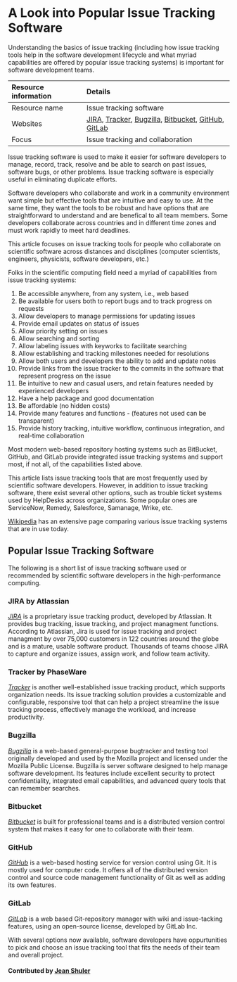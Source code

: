 # A Look into Popular Issue Tracking Software

Understanding the basics of issue tracking (including how issue tracking tools help in the software development lifecycle and what myriad capabilities are offered by popular issue tracking systems) is important for software development teams.

Resource information | Details 
:--- | :--- 
Resource name | Issue tracking software
Websites | [JIRA](https://www.atlassian.com/software/jira), [Tracker](https://www.capterra.com/p/115913/Tracker/), [Bugzilla](https://www.bugzilla.org/), [Bitbucket](https://bitbucket.org), [GitHub](http://github.com), [GitLab](http://www.gitlab.com)
Focus | Issue tracking and collaboration
 
Issue tracking software is used to make it easier for software developers to manage, record, track, resolve and be able to 
search on past issues, software bugs, or other problems. Issue tracking software is especially useful in eliminating 
duplicate efforts. 
 
Software developers who collaborate and work in a community environment want simple but effective tools that are intuitive and easy to use. At the same time, they want the tools to be robust and have options that are straightforward to understand and are benefical to all team members. Some developers collaborate across countries and in different time zones and must work rapidly to meet hard deadlines. 

This article focuses on issue tracking tools for people who collaborate on scientific software across distances and disciplines (computer scientists, engineers, physicists, software developers, etc.) 

Folks in the scientific computing field need a myriad of capabilities from issue tracking systems:

1. Be accessible anywhere, from any system, i.e., web based
2. Be available for users both to report bugs and to track progress on requests
3. Allow developers to manage permissions for updating issues 
4. Provide email updates on status of issues
5. Allow priority setting on issues
6. Allow searching and sorting
7. Allow labeling issues with keyworks to facilitate searching
8. Allow establishing and tracking milestones needed for resolutions
9. Allow both users and developers the ability to add and update notes
10. Provide links from the issue tracker to the commits in the software that represent progress on the issue
11. Be intuitive to new and casual users, and retain features needed by experienced developers 
12. Have a help package and good documentation
13. Be affordable  (no hidden costs)
14. Provide many features and functions - (features not used can be transparent)
15. Provide history tracking, intuitive workflow, continuous integration, and real-time collaboration

Most modern web-based repository hosting systems such as BitBucket, GitHub, and GitLab provide integrated issue tracking systems and support most, if not all, of the capabilities listed above. 

This article lists issue tracking tools that are most frequently used by scientific software developers. However, in addition to issue tracking software, there exist several other options, such as trouble ticket systems used by HelpDesks across organizations. Some popular ones are ServiceNow, Remedy, Salesforce, Samanage, Wrike, etc.

[Wikipedia](https://en.wikipedia.org/wiki/Comparison_of_issue-tracking_systems) has an extensive page comparing various issue tracking systems that are in use today.


## Popular Issue Tracking Software

The following is a short list of issue tracking software used or recommended by scientific software developers in the high-performance computing.

### JIRA by Atlassian
*[JIRA](https://www.atlassian.com/software/jira)* is a proprietary issue tracking product, developed by Atlassian. It provides bug tracking, issue tracking, and project managment functions. According to Atlassian, Jira is used for issue tracking and project managment by over 75,000 customers in 122 countries around the globe and is a mature, usable software product. Thousands of teams choose JIRA to capture and organize issues, assign work, and follow team activity. 

### Tracker by PhaseWare
*[Tracker](https://www.capterra.com/p/115913/Tracker/)* is another well-established issue tracking product, which supports organization needs. Its issue tracking solution provides a customizable and configurable, responsive tool that can help a project streamline the issue tracking process, effectively manage the workload, and increase productivity.
   
### Bugzilla 
*[Bugzilla](https://www.bugzilla.org/)* is a web-based general-purpose bugtracker and testing tool originally developed and    used by the Mozilla project and licensed under the Mozilla Public License. Bugzilla is server software designed to help manage software development.  Its features include excellent security to protect confidentiality, integrated email capabilities, and advanced query tools that can remember searches. 
   
### Bitbucket
*[Bitbucket](https://bitbucket.org)* is built for professional teams and is a distributed version control system that makes it easy for one to collaborate with their team. 
  
### GitHub
*[GitHub](http://github.com)* is a web-based hosting service for version control using Git. It is mostly used for computer code. It offers all of the distributed version control and source code management functionality of Git as well as adding its own features.
  
### GitLab
*[GitLab](http://www.gitlab.com)* is a web based Git-repository manager with wiki and issue-tacking features, using an open-source license, developed by GitLab Inc. 
 
With several options now available, software developers have oppurtunities to pick and choose an issue tracking tool that fits the needs of their team and overall project.


#### Contributed by [Jean Shuler](https://github.com/JeanShuler "Jean Shuler")

<!---
Publish: yes
Categories: Development
Topics: Issue Tracking 
Tags: Issue tracking 
Level: 2
Prerequisites: defaults
Aggregate: none
--->
